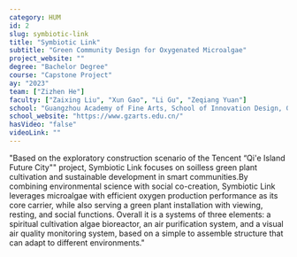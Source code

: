 ```yaml
---
category: HUM
id: 2
slug: symbiotic-link
title: "Symbiotic Link"
subtitle: "Green Community Design for Oxygenated Microalgae"
project_website: ""
degree: "Bachelor Degree"
course: "Capstone Project"
ay: "2023"
team: ["Zizhen He"]
faculty: ["Zaixing Liu", "Xun Gao", "Li Gu", "Zeqiang Yuan"]
school: "Guangzhou Academy of Fine Arts, School of Innovation Design, Guangzhou, China"
school_website: "https://www.gzarts.edu.cn/"
hasVideo: "false"
videoLink: ""
---
```


"Based on the exploratory construction scenario of the Tencent “Qi'e Island Future City"" project, Symbiotic Link focuses on soilless green plant cultivation and sustainable development in smart communities.By combining environmental science with social co-creation, Symbiotic Link leverages microalgae with efficient oxygen production performance as its core carrier, while also serving a green plant installation with viewing, resting, and social functions. Overall it is a systems of three elements: a spiritual cultivation algae bioreactor, an air purification system, and a visual air quality monitoring system, based on a simple to assemble structure that can adapt to different environments."
